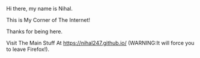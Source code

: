 Hi there, my name is Nihal.

This is My Corner of The Internet!

Thanks for being here.

Visit The Main Stuff At https://nihal247.github.io/ (WARNING:It will force you to leave Firefox!).

